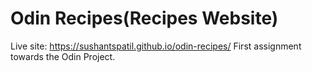 # Odin Recipes(Recipes Website)
Live site: https://sushantspatil.github.io/odin-recipes/
First assignment towards the Odin Project.
